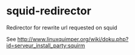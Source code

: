 squid-redirector
================

Redirector for rewrite url requested on squid

See http://www.linuxquimper.org/wiki/doku.php?id=serveur_install_party:squirm